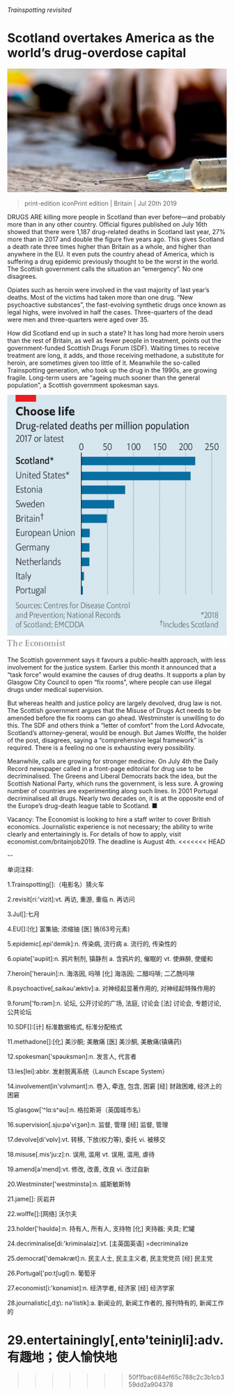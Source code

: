 ###### Trainspotting revisited

# Scotland overtakes America as the world’s drug-overdose capital 

![image](images/20190720_BRP504.jpg) 

> print-edition iconPrint edition | Britain | Jul 20th 2019 

DRUGS ARE killing more people in Scotland than ever before—and probably more than in any other country. Official figures published on July 16th showed that there were 1,187 drug-related deaths in Scotland last year, 27% more than in 2017 and double the figure five years ago. This gives Scotland a death rate three times higher than Britain as a whole, and higher than anywhere in the EU. It even puts the country ahead of America, which is suffering a drug epidemic previously thought to be the worst in the world. The Scottish government calls the situation an “emergency”. No one disagrees. 

Opiates such as heroin were involved in the vast majority of last year’s deaths. Most of the victims had taken more than one drug. “New psychoactive substances”, the fast-evolving synthetic drugs once known as legal highs, were involved in half the cases. Three-quarters of the dead were men and three-quarters were aged over 35. 

How did Scotland end up in such a state? It has long had more heroin users than the rest of Britain, as well as fewer people in treatment, points out the government-funded Scottish Drugs Forum (SDF). Waiting times to receive treatment are long, it adds, and those receiving methadone, a substitute for heroin, are sometimes given too little of it. Meanwhile the so-called Trainspotting generation, who took up the drug in the 1990s, are growing fragile. Long-term users are “ageing much sooner than the general population”, a Scottish government spokesman says. 

![image](images/20190720_BRC431.png) 

The Scottish government says it favours a public-health approach, with less involvement for the justice system. Earlier this month it announced that a “task force” would examine the causes of drug deaths. It supports a plan by Glasgow City Council to open “fix rooms”, where people can use illegal drugs under medical supervision. 

But whereas health and justice policy are largely devolved, drug law is not. The Scottish government argues that the Misuse of Drugs Act needs to be amended before the fix rooms can go ahead. Westminster is unwilling to do this. The SDF and others think a “letter of comfort” from the Lord Advocate, Scotland’s attorney-general, would be enough. But James Wolffe, the holder of the post, disagrees, saying a “comprehensive legal framework” is required. There is a feeling no one is exhausting every possibility. 

Meanwhile, calls are growing for stronger medicine. On July 4th the Daily Record newspaper called in a front-page editorial for drug use to be decriminalised. The Greens and Liberal Democrats back the idea, but the Scottish National Party, which runs the government, is less sure. A growing number of countries are experimenting along such lines. In 2001 Portugal decriminalised all drugs. Nearly two decades on, it is at the opposite end of the Europe’s drug-death league table to Scotland. ■ 

Vacancy: The Economist is looking to hire a staff writer to cover British economics. Journalistic experience is not necessary; the ability to write clearly and entertainingly is. For details of how to apply, visit economist.com/britainjob2019. The deadline is August 4th. 
<<<<<<< HEAD

-- 

 单词注释:

1.Trainspotting[]:（电影名）猜火车 

2.revisit[ri:'vizit]:vt. 再访, 重游, 重临 n. 再访问 

3.Jul[]:七月 

4.EU[]:[化] 富集铀; 浓缩铀 [医] 铕(63号元素) 

5.epidemic[.epi'demik]:n. 传染病, 流行病 a. 流行的, 传染性的 

6.opiate['әupiit]:n. 鸦片制剂, 镇静剂 a. 含鸦片的, 催眠的 vt. 使麻醉, 使缓和 

7.heroin['herәuin]:n. 海洛因, 吗啡 [化] 海洛因; 二醋吗啡; 二乙酰吗啡 

8.psychoactive[,saikәu'æktiv]:a. 对神经起显著作用的, 对神经起特殊作用的 

9.forum['fɒ:rәm]:n. 论坛, 公开讨论的广场, 法庭, 讨论会 [法] 讨论会, 专题讨论, 公共论坛 

10.SDF[]:[计] 标准数据格式, 标准分配格式 

11.methadone[]:[化] 美沙酮; 美散痛 [医] 美沙酮, 美散痛(镇痛药) 

12.spokesman['spәuksmәn]:n. 发言人, 代言者 

13.les[lei]:abbr. 发射脱离系统（Launch Escape System） 

14.involvement[in'vɔlvmәnt]:n. 卷入, 牵连, 包含, 困窘 [经] 财政困难, 经济上的困窘 

15.glasgow['^lɑ:s^әu]:n. 格拉斯哥（英国城市名） 

16.supervision[.sju:pә'viʒәn]:n. 监督, 管理 [经] 监督, 管理 

17.devolve[di'vɒlv]:vt. 转移, 下放(权力等), 委托 vi. 被移交 

18.misuse[.mis'ju:z]:n. 误用, 滥用 vt. 误用, 滥用, 虐待 

19.amend[ә'mend]:vt. 修改, 改善, 改良 vi. 改过自新 

20.Westminster['westminstә]:n. 威斯敏斯特 

21.jame[]: 灰岩井 

22.wolffe[]:[网络] 沃尔夫 

23.holder['hәuldә]:n. 持有人, 所有人, 支持物 [化] 夹持器; 夹具; 贮罐 

24.decriminalise[di:'kriminəlaiz]:vt. [主英国英语] =decriminalize 

25.democrat['demәkræt]:n. 民主人士, 民主主义者, 民主党党员 [经] 民主党 

26.Portugal['pɒ:tʃugl]:n. 葡萄牙 

27.economist[i:'kɒnәmist]:n. 经济学者, 经济家 [经] 经济学家 

28.journalistic[,dʒ\\: nә'listik]:a. 新闻业的, 新闻工作者的, 报刊特有的, 新闻工作的 

29.entertainingly[,entə'teiniŋli]:adv. 有趣地；使人愉快地 
=======
>>>>>>> 50f1fbac684ef65c788c2c3b1cb359dd2a904378

